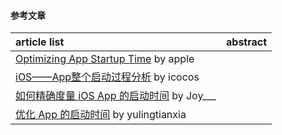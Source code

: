 #### 参考文章
article list | abstract
:-- | :--:
[Optimizing App Startup Time](https://developer.apple.com/videos/play/wwdc2016/406/) by apple |
[iOS——App整个启动过程分析](https://icocos.github.io/2017/06/28/iOS%E2%80%94%E2%80%94App%E6%95%B4%E4%B8%AA%E5%90%AF%E5%8A%A8%E8%BF%87%E7%A8%8B%E5%88%86%E6%9E%90/) by icocos |
[如何精确度量 iOS App 的启动时间](https://www.jianshu.com/p/c14987eee107) by Joy___ |
[优化 App 的启动时间](http://yulingtianxia.com/blog/2016/10/30/Optimizing-App-Startup-Time/) by yulingtianxia |